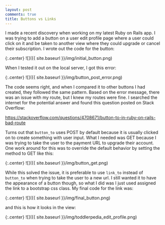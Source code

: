 ```yaml
---
layout: post
comments: true
title: Buttons vs Links
---
```


I made a recent discovery when working on my latest Ruby on Rails app. I was trying to add a button on a user edit profile page where a user could click on it and be taken to another view where they could upgrade or cancel their subscription. I wrote out the code for the button:

{:.center}
![]({{ site.baseurl }}/img/initial_button.png)

When I tested it out on the local server, I got this error:

{:.center}
![]({{ site.baseurl }}/img/button_post_error.png)

The code seems right, and when I compared it to other buttons I had created, they followed the same pattern. Based on the error message, there was an issue with my route, but I knew my routes were fine. I searched the internet for the potential answer and found this question posted on Stack Overflow:

<https://stackoverflow.com/questions/4708671/button-to-in-ruby-on-rails-bad-route>

Turns out that `button_to` uses POST by default because it is usually clicked on to create something with user input. What I needed was GET because I was trying to take the user to the payment URL to upgrade their account. One work around for this was to override the default behavior by setting the method to GET like this:

{:.center}
![]({{ site.baseurl }}/img/button_get.png)

While this solved the issue, it is preferable to use `link_to` instead of `button_to` when trying to take the user to a new url. I still wanted it to have the appearance of a button though, so what I did was I just used assigned the link to a bootstrap css class. My final code for the link was:

{:.center}
![]({{ site.baseurl }}/img/final_button.png)

and this is how it looks in the view:

{:.center}
![]({{ site.baseurl }}/img/toddlerpedia_edit_profile.png)
